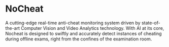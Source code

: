 # NoCheat
A cutting-edge real-time anti-cheat monitoring system driven by state-of-the-art Computer Vision and Video Analytics technology. With AI at its core, Nocheat is designed to swiftly and accurately detect instances of cheating during offline exams, right from the confines of the examination room.
